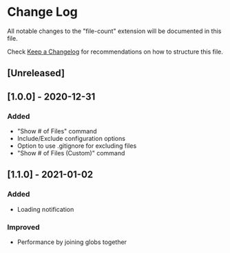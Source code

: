 # Change Log

All notable changes to the "file-count" extension will be documented in this file.

Check [Keep a Changelog](http://keepachangelog.com/) for recommendations on how to structure this file.

## [Unreleased]

## [1.0.0] - 2020-12-31
### Added
- "Show # of Files" command
- Include/Exclude configuration options
- Option to use .gitignore for excluding files
- "Show # of Files (Custom)" command

## [1.1.0] - 2021-01-02
### Added
- Loading notification

### Improved
- Performance by joining globs together
